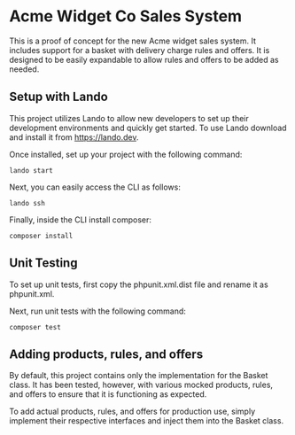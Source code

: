 # Acme Widget Co Sales System

This is a proof of concept for the new Acme widget sales system. It includes support for a basket 
with delivery charge rules and offers. It is designed to be easily expandable to allow rules
and offers to be added as needed.

## Setup with Lando

This project utilizes Lando to allow new developers to set up their development environments and quickly get started.
To use Lando download and install it from https://lando.dev.

Once installed, set up your project with the following command:

``lando start``

Next, you can easily access the CLI as follows:

``lando ssh``

Finally, inside the CLI install composer:

``composer install``

## Unit Testing

To set up unit tests, first copy the phpunit.xml.dist file and rename it as phpunit.xml.

Next, run unit tests with the following command:

``composer test``

## Adding products, rules, and offers

By default, this project contains only the implementation for the Basket class. It has been tested, however, with
various mocked products, rules, and offers to ensure that it is functioning as expected.

To add actual products, rules, and offers for production use, simply implement their respective interfaces and
inject them into the Basket class.
